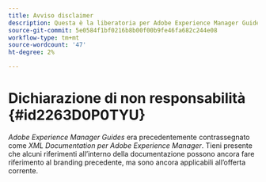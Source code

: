 ```yaml
---
title: Avviso disclaimer
description: Questa è la liberatoria per Adobe Experience Manager Guides
source-git-commit: 5e0584f1bf0216b8b00f00b9fe46fa682c244e08
workflow-type: tm+mt
source-wordcount: '47'
ht-degree: 2%

---
```



# Dichiarazione di non responsabilità {#id2263D0P0TYU}

*Adobe Experience Manager Guides* era precedentemente contrassegnato come *XML Documentation per Adobe Experience Manager*. Tieni presente che alcuni riferimenti all’interno della documentazione possono ancora fare riferimento al branding precedente, ma sono ancora applicabili all’offerta corrente.

